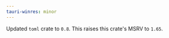 ```yaml
---
tauri-winres: minor
---
```


Updated `toml` crate to `0.8`. This raises this crate's MSRV to `1.65`.
